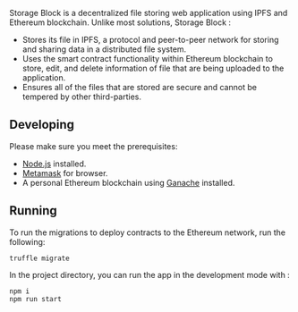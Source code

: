 Storage Block is a decentralized file storing web application using IPFS and Ethereum blockchain. Unlike most solutions, Storage Block :

- Stores its file in IPFS, a protocol and peer-to-peer network for storing and sharing data in a distributed file system.
- Uses the smart contract functionality within Ethereum blockchain to store, edit, and delete information of file that are being uploaded to the application.
- Ensures all of the files that are stored are secure and cannot be tempered by other third-parties.

## Developing

Please make sure you meet the prerequisites:

- [Node.js](https://nodejs.org/en/download/) installed.
- [Metamask](https://metamask.io/download.html) for browser.
- A personal Ethereum blockchain using [Ganache](https://www.trufflesuite.com/ganache) installed.

## Running

To run the migrations to deploy contracts to the Ethereum network, run the following:

```
truffle migrate
```

In the project directory, you can run the app in the development mode with :

```
npm i
npm run start
```
